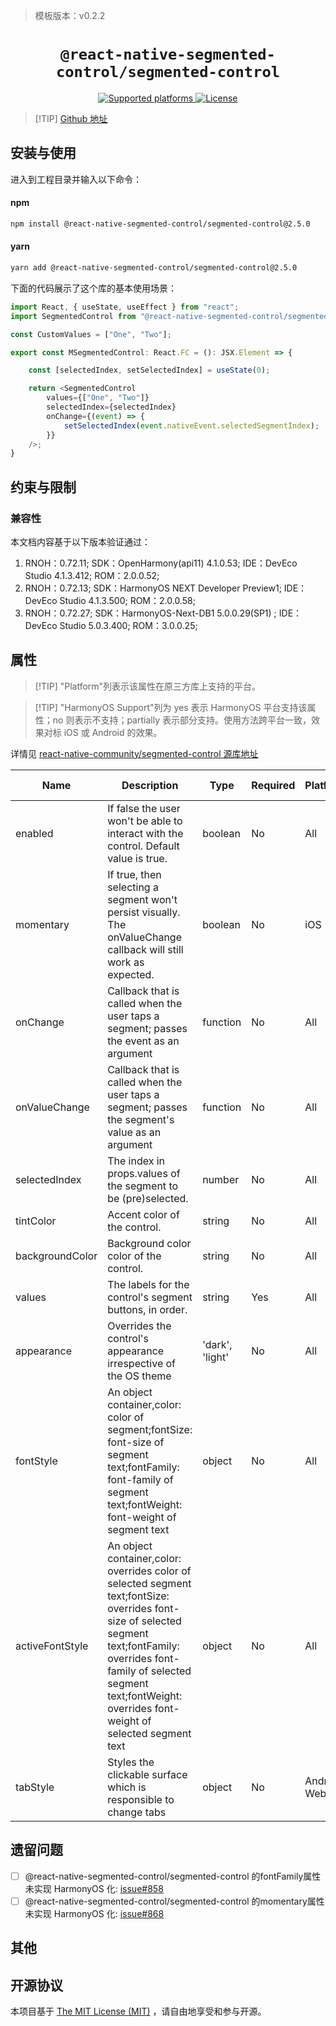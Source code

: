 <!-- {% raw %} -->
> 模板版本：v0.2.2

<p align="center">
  <h1 align="center"> <code>@react-native-segmented-control/segmented-control</code> </h1>
</p>
<p align="center">
    <a href="https://github.com/react-native-segmented-control/segmented-control">
        <img src="https://img.shields.io/badge/platforms-android%20|%20ios%20|%20web%20|%20harmony%20-lightgrey.svg" alt="Supported platforms" />
    </a>
    <a href="https://github.com/react-native-segmented-control/segmented-control/blob/master/LICENSE">
        <img src="https://img.shields.io/badge/license-MIT-green.svg" alt="License" />
    </a>
</p>

> [!TIP] [Github 地址](https://github.com/react-native-segmented-control/segmented-control)

## 安装与使用

进入到工程目录并输入以下命令：

<!-- tabs:start -->

#### **npm**

```bash
npm install @react-native-segmented-control/segmented-control@2.5.0
```

#### **yarn**

```bash
yarn add @react-native-segmented-control/segmented-control@2.5.0
```

<!-- tabs:end -->

下面的代码展示了这个库的基本使用场景：

```js
import React, { useState, useEffect } from "react";
import SegmentedControl from "@react-native-segmented-control/segmented-control";

const CustomValues = ["One", "Two"];

export const MSegmentedControl: React.FC = (): JSX.Element => {

    const [selectedIndex, setSelectedIndex] = useState(0);

    return <SegmentedControl
        values={["One", "Two"]}
        selectedIndex={selectedIndex}
        onChange={(event) => {
            setSelectedIndex(event.nativeEvent.selectedSegmentIndex);
        }}
    />;
}
```

## 约束与限制

### 兼容性

本文档内容基于以下版本验证通过：

1. RNOH：0.72.11; SDK：OpenHarmony(api11) 4.1.0.53; IDE：DevEco Studio 4.1.3.412; ROM：2.0.0.52;
2. RNOH：0.72.13; SDK：HarmonyOS NEXT Developer Preview1; IDE：DevEco Studio 4.1.3.500; ROM：2.0.0.58;
3. RNOH：0.72.27; SDK：HarmonyOS-Next-DB1 5.0.0.29(SP1) ; IDE：DevEco Studio 5.0.3.400; ROM：3.0.0.25;

## 属性

> [!TIP] "Platform"列表示该属性在原三方库上支持的平台。

> [!TIP] "HarmonyOS Support"列为 yes 表示 HarmonyOS 平台支持该属性；no 则表示不支持；partially 表示部分支持。使用方法跨平台一致，效果对标 iOS 或 Android 的效果。

详情见 [react-native-community/segmented-control 源库地址](https://github.com/react-native-segmented-control/segmented-control)

| Name                      | Description                                                                                    | Type                                                                                                                                                             | Required | Platform | HarmonyOS Support |
| ------------------------- | ---------------------------------------------------------------------------------------------- | ---------------------------------------------------------------------------------------------------------------------------------------------------------------- | -------- | -------- | ----------------- |
| enabled         | If false the user won't be able to interact with the control. Default value is true.                                                                                                                                                             | boolean         | No       | All          | Yes               |
| momentary       | If true, then selecting a segment won't persist visually. The onValueChange callback will still work as expected.                                                                                                                                | boolean         | No       | iOS          | No                | 
| onChange        | Callback that is called when the user taps a segment; passes the event as an argument                                                                                                                                                            | function        | No       | All          | Yes               |
| onValueChange   | Callback that is called when the user taps a segment; passes the segment's value as an argument                                                                                                                                                  | function        | No       | All          | Yes               |
| selectedIndex   | The index in props.values of the segment to be (pre)selected.                                                                                                                                                                                    | number          | No       | All          | Yes               |
| tintColor       | Accent color of the control.                                                                                                                                                                                                                     | string          | No       | All          | Yes               |
| backgroundColor | Background color color of the control.                                                                                                                                                                                                           | string          | No       | All          | Yes               |
| values          | The labels for the control's segment buttons, in order.                                                                                                                                                                                          | string          | Yes      | All          | Yes               |
| appearance      | Overrides the control's appearance irrespective of the OS theme                                                                                                                                                                                  | 'dark', 'light' | No       | All          | Yes               |
| fontStyle       | An object container,color: color of segment;fontSize: font-size of segment text;fontFamily: font-family of segment text;fontWeight: font-weight of segment text                                                                                  | object          | No       | All          | Yes               | 
| activeFontStyle | An object container,color: overrides color of selected segment text;fontSize: overrides font-size of selected segment text;fontFamily: overrides font-family of selected segment text;fontWeight: overrides font-weight of selected segment text | object          | No       | All          | Yes               | 
| tabStyle        | Styles the clickable surface which is responsible to change tabs                                                                                                                                                                                 | object          | No       | Android, Web | Yes               |

## 遗留问题
- [ ] @react-native-segmented-control/segmented-control 的fontFamily属性未实现 HarmonyOS 化: [issue#858](https://github.com/react-native-segmented-control/segmented-control/issues/858)
- [ ] @react-native-segmented-control/segmented-control 的momentary属性未实现 HarmonyOS 化: [issue#868](https://github.com/react-native-segmented-control/segmented-control/issues/868)

## 其他

## 开源协议

本项目基于 [The MIT License (MIT)](https://github.com/react-native-segmented-control/segmented-control/blob/master/LICENSE) ，请自由地享受和参与开源。

<!-- {% endraw %} -->